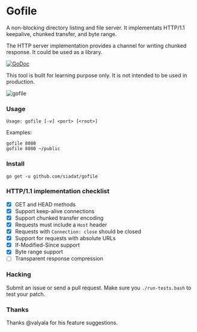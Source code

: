 # Gofile

A non-blocking directory listing and file server.
It implementats HTTP/1.1 keepalive, chunked transfer, and byte range.

The HTTP server implementation provides a channel for writing chunked response. It could be used as a library.

[![GoDoc](https://godoc.org/github.com/siadat/gofile/http?status.svg)](https://godoc.org/github.com/siadat/gofile/http)

This tool is built for learning purpose only. It is not intended to be used in production.

![gofile](/../screenshots/screenshot-0.1.0.png?raw=true "gofile")

### Usage

    Usage: gofile [-v] <port> [<root>]

Examples:

    gofile 8080
    gofile 8080 ~/public

### Install

    go get -u github.com/siadat/gofile

### HTTP/1.1 implementation checklist

- [x] GET and HEAD methods
- [x] Support keep-alive connections
- [x] Support chunked transfer encoding
- [x] Requests must include a `Host` header
- [x] Requests with `Connection: close` should be closed
- [x] Support for requests with absolute URLs
- [x] If-Modified-Since support
- [x] Byte range support
- [ ] Transparent response compression

### Hacking

Submit an issue or send a pull request.
Make sure you `./run-tests.bash` to test your patch.

### Thanks

Thanks @valyala for his feature suggestions.
